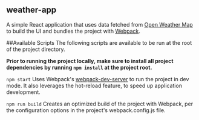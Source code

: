 ## weather-app
A simple React application that uses data fetched from [Open Weather Map](http://openweathermap.org/) to build the UI and bundles the project with [Webpack](https://webpack.js.org/).

##Available Scripts
The following scripts are available to be run at the root of the project directory.

**Prior to running the project locally, make sure to install all project dependencies by running `npm install` at the project root.**

`npm start`
Uses Webpack's [webpack-dev-server](https://webpack.js.org/configuration/dev-server/) to run the project in dev mode. It also leverages the hot-reload feature, to speed up application development.

`npm run build`
Creates an optimized build of the project with Webpack, per the configuration options in the project's webpack.config.js file.